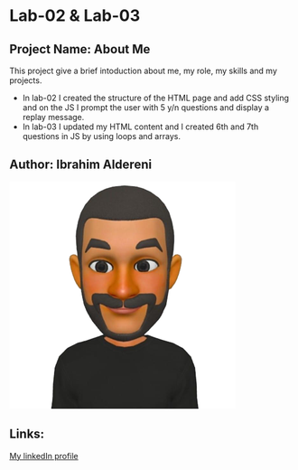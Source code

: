 # Lab-02 & Lab-03

## Project Name: About Me

This project give a brief intoduction about me, my role, my skills and my projects.

+ In lab-02 I created the structure of the HTML page and add CSS styling and on the JS I prompt the user with 5 y/n questions and display a replay message.
+ In lab-03 I updated my HTML content and I created 6th and 7th questions in JS by using loops and arrays.

## Author: Ibrahim Aldereni
![me](img/me.png)
## Links:
[My linkedIn profile](https://www.linkedin.com/in/ibrahim-aldereni/)
